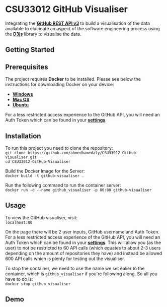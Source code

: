 # CSU33012 GitHub Visualiser

<!-- Badges -->

<!-- Badges -->

Integrating the **[GitHub REST API v3](https://developer.github.com/v3/)** to build a visualisation of the data available to elucidate an aspect of the software engineering process using the **[D3js](https://d3js.org)** library to visualise the data.

## Getting Started

## Prerequisites

The project requires **Docker** to be installed. Please see below the instructions for downloading Docker on your device:

* **[Windows](https://www.docker.com/products/docker-desktop)**
* **[Mac OS](https://www.docker.com/products/docker-desktop)**
* **[Ubuntu](https://docs.docker.com/engine/install/ubuntu/)**

For a less restricted access experience to the GitHub API, you will need an Auth Token which can be found in your **[settings](https://github.com/settings/tokens)**.

## Installation

To run this project you need to clone the repository:\
```git clone https://github.com/ahmedhamedaly/CSU33012-GitHub-Visualiser.git```\
```cd CSU33012-GitHub-Visualiser```

Build the Docker Image for the Server:\
```docker build -t github-visualiser .```

Run the following command to run the container server:\
```docker run -d --name github_visualiser -p 80:80 github-visualiser```

## Usage

To view the GitHub visualiser, visit:\
```localhost:80```

On the page there will be 2 user inputs, GitHub username and Auth Token. For a less restricted access experience of the GitHub API, you will need an Auth Token which can be found in your **[settings](https://github.com/settings/tokens)**. This will allow you (as the user) to not be restricted to 60 API calls (which equates to about 2-3 users depending on the amount of repositories they have) and instead be allowed 600 API calls which is plenty for testing out the visualiser.

To stop the container, we need to use the name we set ealier to the container, which is `github_visualiser` if you're following along. So all you have to do is:\
```docker stop github_visualiser```

## Demo
